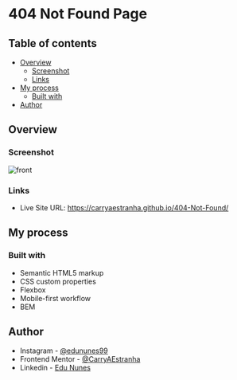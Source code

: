 # 404 Not Found Page

## Table of contents

- [Overview](#overview)
  - [Screenshot](#screenshot)
  - [Links](#links)
- [My process](#my-process)
  - [Built with](#built-with)
- [Author](#author)

## Overview

### Screenshot

![front](https://user-images.githubusercontent.com/53675070/168023722-bcef5dea-a391-47bc-8e16-650f30dad194.png)

### Links

- Live Site URL: https://carryaestranha.github.io/404-Not-Found/

## My process

### Built with

- Semantic HTML5 markup
- CSS custom properties
- Flexbox
- Mobile-first workflow
- BEM

## Author

- Instagram - [@edununes99](https://www.instagram.com/edununes99/)
- Frontend Mentor - [@CarryAEstranha](https://www.frontendmentor.io/profile/CarryAEstranha/)
- Linkedin - [Edu Nunes](https://www.linkedin.com/in/edu-nunes-627422209/)
